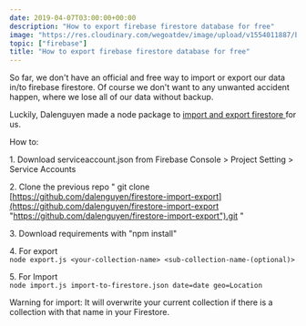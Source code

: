 ```yaml
---
date: 2019-04-07T03:00:00+00:00
description: "How to export firebase firestore database for free"
image: "https://res.cloudinary.com/wegoatdev/image/upload/v1554011887/blog/Screen_Shot_2019-03-31_at_1.52.06_PM.png"
topic: ["firebase"]
title: "How to export firebase firestore database for free"
---
```


So far, we don't have an official and free way to import or export our data in/to firebase firestore. Of course we don't want to any unwanted accident happen, where we lose all of our data without backup.

Luckily, Dalenguyen made a node package to [import and export firestore ](https://github.com/dalenguyen/firestore-import-export)for us.   
  
How to:   
  
1\. Download serviceaccount.json from Firebase Console > Project Setting > Service Accounts  
  
2\. Clone the previous repo " git clone [https://github.com/dalenguyen/firestore-import-export](https://github.com/dalenguyen/firestore-import-export "https://github.com/dalenguyen/firestore-import-export").git "  
  
3\. Download requirements with "npm install"  
  
4\. For export  
`node export.js <your-collection-name> <sub-collection-name-(optional)>`  
  
5\. For Import  
`node import.js import-to-firestore.json date=date geo=Location`  
  
Warning for import: It will overwrite your current collection if there is a collection with that name in your Firestore.